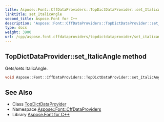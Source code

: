 ```yaml
---
title: Aspose::Font::CffDataProviders::TopDictDataProvider::set_ItalicAngle method
linktitle: set_ItalicAngle
second_title: Aspose.Font for C++
description: 'Aspose::Font::CffDataProviders::TopDictDataProvider::set_ItalicAngle method. Gets/sets ItalicAngle in C++.'
type: docs
weight: 3900
url: /cpp/aspose.font.cffdataproviders/topdictdataprovider/set_italicangle/
---
```

## TopDictDataProvider::set_ItalicAngle method


Gets/sets ItalicAngle.

```cpp
void Aspose::Font::CffDataProviders::TopDictDataProvider::set_ItalicAngle(int32_t value)
```

## See Also

* Class [TopDictDataProvider](../)
* Namespace [Aspose::Font::CffDataProviders](../../)
* Library [Aspose.Font for C++](../../../)
